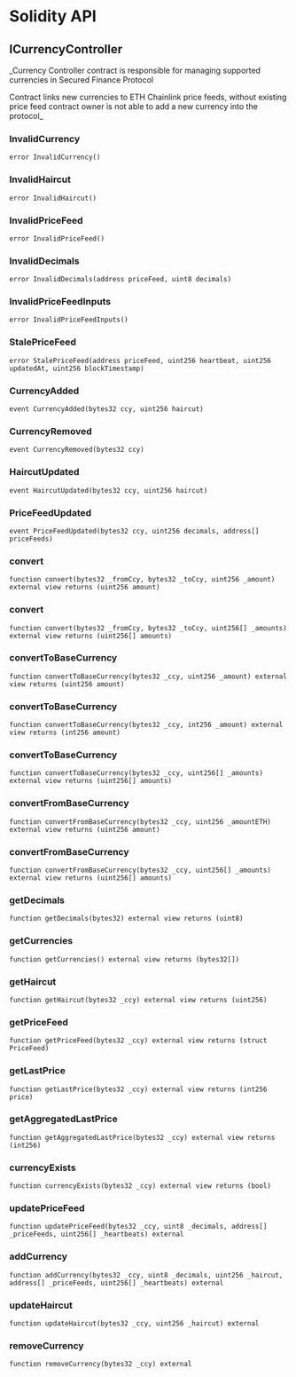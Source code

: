 # Solidity API

## ICurrencyController

_Currency Controller contract is responsible for managing supported
currencies in Secured Finance Protocol

Contract links new currencies to ETH Chainlink price feeds, without existing price feed
contract owner is not able to add a new currency into the protocol_

### InvalidCurrency

```solidity
error InvalidCurrency()
```

### InvalidHaircut

```solidity
error InvalidHaircut()
```

### InvalidPriceFeed

```solidity
error InvalidPriceFeed()
```

### InvalidDecimals

```solidity
error InvalidDecimals(address priceFeed, uint8 decimals)
```

### InvalidPriceFeedInputs

```solidity
error InvalidPriceFeedInputs()
```

### StalePriceFeed

```solidity
error StalePriceFeed(address priceFeed, uint256 heartbeat, uint256 updatedAt, uint256 blockTimestamp)
```

### CurrencyAdded

```solidity
event CurrencyAdded(bytes32 ccy, uint256 haircut)
```

### CurrencyRemoved

```solidity
event CurrencyRemoved(bytes32 ccy)
```

### HaircutUpdated

```solidity
event HaircutUpdated(bytes32 ccy, uint256 haircut)
```

### PriceFeedUpdated

```solidity
event PriceFeedUpdated(bytes32 ccy, uint256 decimals, address[] priceFeeds)
```

### convert

```solidity
function convert(bytes32 _fromCcy, bytes32 _toCcy, uint256 _amount) external view returns (uint256 amount)
```

### convert

```solidity
function convert(bytes32 _fromCcy, bytes32 _toCcy, uint256[] _amounts) external view returns (uint256[] amounts)
```

### convertToBaseCurrency

```solidity
function convertToBaseCurrency(bytes32 _ccy, uint256 _amount) external view returns (uint256 amount)
```

### convertToBaseCurrency

```solidity
function convertToBaseCurrency(bytes32 _ccy, int256 _amount) external view returns (int256 amount)
```

### convertToBaseCurrency

```solidity
function convertToBaseCurrency(bytes32 _ccy, uint256[] _amounts) external view returns (uint256[] amounts)
```

### convertFromBaseCurrency

```solidity
function convertFromBaseCurrency(bytes32 _ccy, uint256 _amountETH) external view returns (uint256 amount)
```

### convertFromBaseCurrency

```solidity
function convertFromBaseCurrency(bytes32 _ccy, uint256[] _amounts) external view returns (uint256[] amounts)
```

### getDecimals

```solidity
function getDecimals(bytes32) external view returns (uint8)
```

### getCurrencies

```solidity
function getCurrencies() external view returns (bytes32[])
```

### getHaircut

```solidity
function getHaircut(bytes32 _ccy) external view returns (uint256)
```

### getPriceFeed

```solidity
function getPriceFeed(bytes32 _ccy) external view returns (struct PriceFeed)
```

### getLastPrice

```solidity
function getLastPrice(bytes32 _ccy) external view returns (int256 price)
```

### getAggregatedLastPrice

```solidity
function getAggregatedLastPrice(bytes32 _ccy) external view returns (int256)
```

### currencyExists

```solidity
function currencyExists(bytes32 _ccy) external view returns (bool)
```

### updatePriceFeed

```solidity
function updatePriceFeed(bytes32 _ccy, uint8 _decimals, address[] _priceFeeds, uint256[] _heartbeats) external
```

### addCurrency

```solidity
function addCurrency(bytes32 _ccy, uint8 _decimals, uint256 _haircut, address[] _priceFeeds, uint256[] _heartbeats) external
```

### updateHaircut

```solidity
function updateHaircut(bytes32 _ccy, uint256 _haircut) external
```

### removeCurrency

```solidity
function removeCurrency(bytes32 _ccy) external
```

